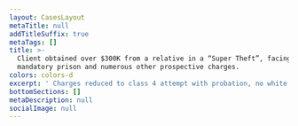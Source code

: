 ```yaml
---
layout: CasesLayout
metaTitle: null
addTitleSuffix: true
metaTags: []
title: >-
  Client obtained over $300K from a relative in a “Super Theft”, facing
  mandatory prison and numerous other prospective charges.
colors: colors-d
excerpt: ' Charges reduced to class 4 attempt with probation, no white collar terms.'
bottomSections: []
metaDescription: null
socialImage: null
---
```

